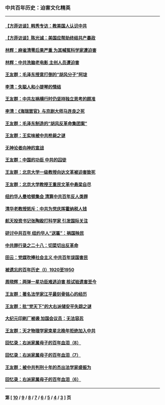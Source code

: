 ### 中共百年历史：迫害文化精英
---
#### [【方菲访谈】韩秀专访：教美国人认识中共](../../pages/nf1176111/n13821310.md?11180430) 
#### [【方菲访谈】陈光诚：美国应帮助终结共产暴政](../../pages/nf1176111/n13759521.md?11180430) 
#### [林辉：麻雀清零后果严重 为其喊冤科学家遭迫害](../../pages/nf1176111/n13746900.md?11180430) 
#### [林辉：中共洗脑老电影 主创人员遭迫害](../../pages/nf1176111/n13699437.md?11180430) 
#### [王友群：毛泽东授意打倒的“胡风分子”阿垅](../../pages/nf1176111/n13592541.md?11180430) 
#### [李清：失聪人和小提琴的情结](../../pages/nf1176111/n13459280.md?11180430) 
#### [王友群：中共左祸横行时仍坚持独立思考的顾准](../../pages/nf1176111/n13444722.md?11180430) 
#### [李清：《海瑞罢官》与京剧大师马连良之死](../../pages/nf1176111/n13412316.md?11180430) 
#### [王友群：毛泽东制造的“胡风反革命集团案”](../../pages/nf1176111/n13324909.md?11180430) 
#### [王友群：王实味被中共枪毙之谜](../../pages/nf1176111/n13307502.md?11180430) 
#### [无神论者向神的宣战](../../pages/nf1176111/n13281535.md?11180430) 
#### [王友群：中国的功臣 中共的囚徒](../../pages/nf1176111/n13291790.md?11180430) 
#### [王友群：北京大学一级教授向达文革被迫害致死](../../pages/nf1176111/n13150966.md?11180430) 
#### [王友群：北京大学教授王重民文革中悬梁自尽](../../pages/nf1176111/n13084645.md?11180430) 
#### [纽约华人曼哈顿集会 清算中共百年反人类罪](../../pages/nf1176111/n13084157.md?11180430) 
#### [清华老教授怒斥：中共为党庆挥霍纳税人钱](../../pages/nf1176111/n13071430.md?11180430) 
#### [航天投资书记张陶殴打科学家 引发国际关注](../../pages/nf1176111/n13069132.md?11180430) 
#### [研讨中共百年 纽约华人“送匾”：祸国殃民](../../pages/nf1176111/n13057367.md?11180430) 
#### [中共罪行录之二十八：切菜切出反革命](../../pages/nf1176111/n13030600.md?11180430) 
#### [田云：党媒吹捧社会主义 中共百年误国害民](../../pages/nf1176111/n13006682.md?11180430) 
#### [被遗忘的百年历史（I）1920至1950](../../pages/nf1176111/n12986411.md?11180430) 
#### [周晓辉：两弹一星功臣难逃迫害 核试验遗害至今](../../pages/nf1176111/n12974997.md?11180430) 
#### [王友群：著名法学家江平最刻骨铭心的经历](../../pages/nf1176111/n12970787.md?11180430) 
#### [王友群：批“党天下”的大右派储安平失踪之谜](../../pages/nf1176111/n12954229.md?11180430) 
#### [大纪元印刷厂被袭 加国会议员：无法容忍](../../pages/nf1176111/n12883028.md?11180430) 
#### [王友群：天才物理学家束星北晚年拒绝加入中共](../../pages/nf1176111/n12792913.md?11180430) 
#### [回忆录：右派家属母子的百年血泪（8）](../../pages/nf1176111/n12706196.md?11180430) 
#### [回忆录：右派家属母子的百年血泪（7）](../../pages/nf1176111/n12706191.md?11180430) 
#### [王友群：被中共判刑十年的杰出法学家盛振为](../../pages/nf1176111/n12706141.md?11180430) 
#### [回忆录：右派家属母子的百年血泪（6）](../../pages/nf1176111/n12698863.md?11180430) 

---
#### 第 [ [10](./10.md?11180430) / [9](./9.md?11180430) / [8](./8.md?11180430) / [7](./7.md?11180430) / [6](./6.md?11180430) / [5](./5.md?11180430) / [4](./4.md?11180430) / [3](./3.md?11180430) ] 页
